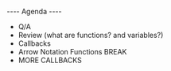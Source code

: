 ---- Agenda ----
- Q/A 
- Review (what are functions? and variables?)
- Callbacks
- Arrow Notation Functions
BREAK
- MORE CALLBACKS